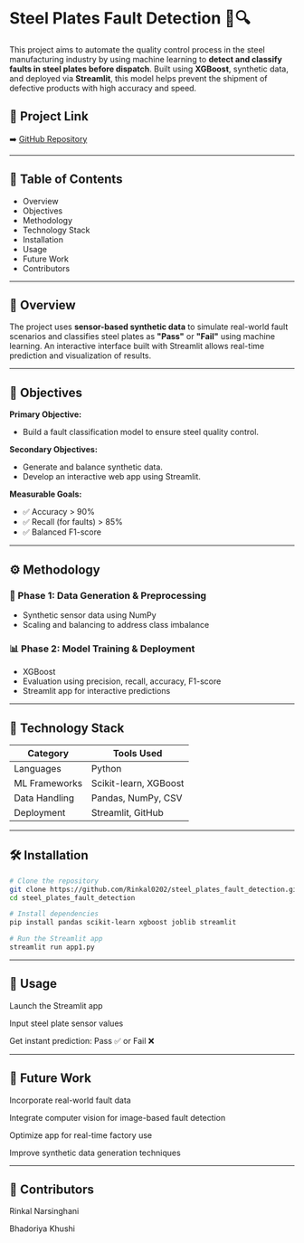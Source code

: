 # Steel Plates Fault Detection 🚧🔍

This project aims to automate the quality control process in the steel manufacturing industry by using machine learning to **detect
and classify faults in steel plates before dispatch**. Built using **XGBoost**, synthetic data, and deployed via **Streamlit**, this 
model helps prevent the shipment of defective products with high accuracy and speed.

## 🔗 Project Link
➡️ [GitHub Repository](https://github.com/Rinkal0202/steel_plates_fault_detection)

---

## 📌 Table of Contents
- Overview
- Objectives
- Methodology
- Technology Stack
- Installation
- Usage
- Future Work
- Contributors

---

## 🧠 Overview

The project uses **sensor-based synthetic data** to simulate real-world fault scenarios and classifies steel plates as **"Pass"** or **"Fail"** using machine learning. 
An interactive interface built with Streamlit allows real-time prediction and visualization of results.

---

## 🎯 Objectives

**Primary Objective:**
- Build a fault classification model to ensure steel quality control.

**Secondary Objectives:**
- Generate and balance synthetic data.
- Develop an interactive web app using Streamlit.

**Measurable Goals:**
- ✅ Accuracy > 90%
- ✅ Recall (for faults) > 85%
- ✅ Balanced F1-score

---

## ⚙️ Methodology

### 📁 Phase 1: Data Generation & Preprocessing
- Synthetic sensor data using NumPy
- Scaling and balancing to address class imbalance

### 📊 Phase 2: Model Training & Deployment
- XGBoost 
- Evaluation using precision, recall, accuracy, F1-score
- Streamlit app for interactive predictions

---

## 🧰 Technology Stack

| Category         | Tools Used                           |
|------------------|--------------------------------------|
| Languages        | Python                               |
| ML Frameworks    | Scikit-learn, XGBoost                |
| Data Handling    | Pandas, NumPy, CSV                   |
| Deployment       | Streamlit, GitHub                    |

---

## 🛠️ Installation

```bash
# Clone the repository
git clone https://github.com/Rinkal0202/steel_plates_fault_detection.git
cd steel_plates_fault_detection
```
```bash
# Install dependencies
pip install pandas scikit-learn xgboost joblib streamlit
```
```bash
# Run the Streamlit app
streamlit run app1.py
```
---

## 🚀 Usage
Launch the Streamlit app

Input steel plate sensor values

Get instant prediction: Pass ✅ or Fail ❌

---

## 🔮 Future Work
Incorporate real-world fault data

Integrate computer vision for image-based fault detection

Optimize app for real-time factory use

Improve synthetic data generation techniques

---

## 👥 Contributors
Rinkal Narsinghani 

Bhadoriya Khushi


